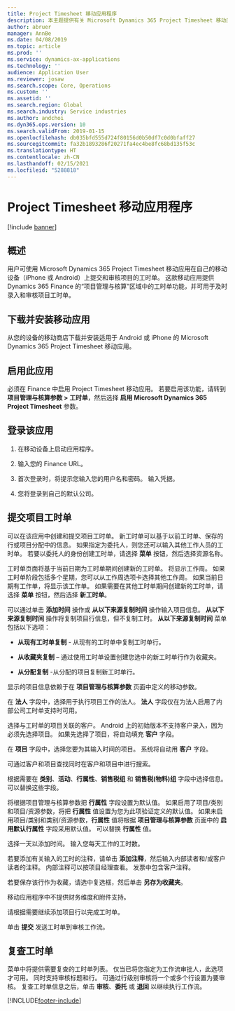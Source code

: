 ```yaml
---
title: Project Timesheet 移动应用程序
description: 本主题提供有关 Microsoft Dynamics 365 Project Timesheet 移动应用程序的信息。 用户可使用 Project Timesheet 移动应用在自己的移动设备上提交和审核项目的工时单。
author: abruer
manager: AnnBe
ms.date: 04/08/2019
ms.topic: article
ms.prod: ''
ms.service: dynamics-ax-applications
ms.technology: ''
audience: Application User
ms.reviewer: josaw
ms.search.scope: Core, Operations
ms.custom: ''
ms.assetid: ''
ms.search.region: Global
ms.search.industry: Service industries
ms.author: andchoi
ms.dyn365.ops.version: 10
ms.search.validFrom: 2019-01-15
ms.openlocfilehash: db035bfd555d724f80156d0b50df7c0d0bfaff27
ms.sourcegitcommit: fa32b1893286f20271fa4ec4be8fc68bd135f53c
ms.translationtype: HT
ms.contentlocale: zh-CN
ms.lasthandoff: 02/15/2021
ms.locfileid: "5288818"
---
```

# <a name="project-timesheet-mobile-application"></a>Project Timesheet 移动应用程序

[!include [banner](../includes/banner.md)]

## <a name="overview"></a>概述

用户可使用 Microsoft Dynamics 365 Project Timesheet 移动应用在自己的移动设备（iPhone 或 Android）上提交和审核项目的工时单。 这款移动应用提供 Dynamics 365 Finance 的“项目管理与核算”区域中的工时单功能，并可用于及时录入和审核项目工时单。

## <a name="download-and-install-the-mobile-app"></a>下载并安装移动应用

从您的设备的移动商店下载并安装适用于 Android 或 iPhone 的 Microsoft Dynamics 365 Project Timesheet 移动应用。

## <a name="enable-the-app"></a>启用此应用 

必须在 Finance 中启用 Project Timesheet 移动应用。 若要启用该功能，请转到 **项目管理与核算参数 \> 工时单**，然后选择 **启用 Microsoft Dynamics 365 Project Timesheet** 参数。

## <a name="sign-in-to-the-app"></a>登录该应用

1.  在移动设备上启动应用程序。

2.  输入您的 Finance URL。

3.  首次登录时，将提示您输入您的用户名和密码。 输入凭据。

4.  您将登录到自己的默认公司。

## <a name="submit-a-project-timesheet"></a>提交项目工时单

可以在该应用中创建和提交项目工时单。 新工时单可以基于以前工时单、保存的行或项目分配中的信息。 如果指定为委托人，则您还可以输入其他工作人员的工时单。 若要以委托人的身份创建工时单，请选择 **菜单** 按钮，然后选择资源名称。

工时单页面将基于当前日期为工时单期间创建新的工时单。 将显示工作周。 如果工时单阶段包括多个星期，您可以从工作周选项卡选择其他工作周。
如果当前日期有工作单，将显示该工作单。 如果需要在其他工时单期间创建新的工时单，请选择 **菜单** 按钮，然后选择 **新工时单**。

可以通过单击 **添加时间** 操作或 **从以下来源复制时间** 操作输入项目信息。 **从以下来源复制时间** 操作将复制项目行信息，但不复制工时。 **从以下来源复制时间** 菜单包括以下选项：

- **从现有工时单复制** - 从现有的工时单中复制工时单行。

- **从收藏夹复制** – 通过使用工时单设置创建您选中的新工时单行作为收藏夹。

- **从分配复制** -从分配的项目复制新工时单行。

显示的项目信息依赖于在 **项目管理与核算参数** 页面中定义的移动参数。

在 **法人** 字段中，选择用于执行项目工作的法人。 **法人** 字段仅在为法人启用了内部公司工时单支持时可用。

选择与工时单的项目关联的客户。 Android 上的初始版本不支持客户录入，因为必须先选择项目。 如果先选择了项目，将自动填充 **客户** 字段。

在 **项目** 字段中，选择您要为其输入时间的项目。 系统将自动用 **客户** 字段。

可通过客户和项目查找同时在客户和项目中进行搜索。

根据需要在 **类别**、**活动**、**行属性**、**销售税组** 和 **销售税(物料)组** 字段中选择信息。 可以替换这些字段。

将根据项目管理与核算参数把 **行属性** 字段设置为默认值。 如果启用了项目/类别和项目/资源参数，将把 **行属性** 值设置为您为此项验证定义的默认值。 如果未启用项目/类别和类别/资源参数，**行属性** 值将根据 **项目管理与核算参数** 页面中的 **启用默认行属性** 字段采用默认值。 可以替换 **行属性** 值。

选择一天以添加时间。 输入您每天工作的工时数。

若要添加有关输入的工时的注释，请单击 **添加注释**，然后输入内部读者和/或客户读者的注释。
内部注释可以按项目经理查看。 发票中包含客户注释。

若要保存该行作为收藏，请选中复选框，然后单击 **另存为收藏夹**。

移动应用程序中不提供财务维度和附件支持。

请根据需要继续添加项目行以完成工时单。

单击 **提交** 发送工时单到审核工作流。

## <a name="review-timesheets"></a>复查工时单

菜单中将提供需要复查的工时单列表。 仅当已将您指定为工作流审批人，此选项才可用。 同时支持审核标题和行。 可通过行级别审核将一个或多个行设置为要审核。 复查工时单信息之后，单击 **审核**、**委托** 或 **退回** 以继续执行工作流。


[!INCLUDE[footer-include](../includes/footer-banner.md)]